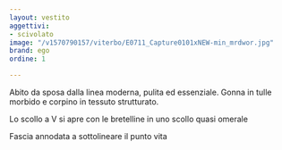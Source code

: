 ```yaml
---
layout: vestito
aggettivi:
- scivolato
image: "/v1570790157/viterbo/E0711_Capture0101xNEW-min_mrdwor.jpg"
brand: ego
ordine: 1

---
```

Abito da sposa dalla linea moderna, pulita ed essenziale. Gonna in tulle morbido e corpino in tessuto strutturato.

Lo scollo a V si apre con le bretelline in uno scollo quasi omerale

Fascia annodata a sottolineare il punto vita